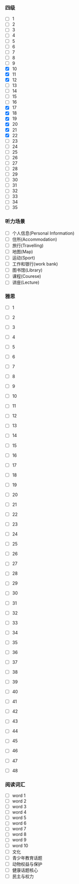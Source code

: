 ### 四级

- [ ] 1
- [ ] 2
- [ ] 3
- [ ] 4
- [ ] 5
- [ ] 6
- [ ] 7
- [ ] 8
- [ ] 9
- [x] 10
- [x] 11
- [x] 12
- [ ] 13
- [ ] 14
- [ ] 15
- [ ] 16
- [x] 17
- [x] 18
- [x] 19
- [x] 20
- [x] 21
- [x] 22
- [ ] 23
- [ ] 24
- [ ] 25
- [ ] 26
- [ ] 27
- [ ] 28
- [ ] 29
- [ ] 30
- [ ] 31
- [ ] 32
- [ ] 33
- [ ] 34
- [ ] 35

### 听力场景

- [ ] 个人信息(Personal Information)
- [ ] 住所(Accommodation)
- [ ] 旅行(Travelling)
- [ ] 地图(Map)
- [ ] 运动(Sport)
- [ ] 工作和银行(work bank)
- [ ] 图书馆(Library)
- [ ] 课程(Courese)
- [ ] 讲座(Lecture)

### 雅思



- [ ] 1
- [ ] 2
- [ ] 3
- [ ] 4
- [ ] 5
- [ ] 6
- [ ] 7
- [ ] 8
- [ ] 9
- [ ] 10
- [ ] 11
- [ ] 12
- [ ] 13
- [ ] 14
- [ ] 15
- [ ] 16
- [ ] 17
- [ ] 18
- [ ] 19
- [ ] 20
- [ ] 21
- [ ] 22
- [ ] 23
- [ ] 24
- [ ] 25
- [ ] 26
- [ ] 27
- [ ] 28
- [ ] 29
- [ ] 30
- [ ] 31
- [ ] 32
- [ ] 33
- [ ] 34
- [ ] 35
- [ ] 36
- [ ] 37
- [ ] 38
- [ ] 39
- [ ] 40
- [ ] 41
- [ ] 42
- [ ] 43
- [ ] 44
- [ ] 45
- [ ] 46
- [ ] 47
- [ ] 48

  

### 阅读词汇

- [ ] word 1
- [ ] word 2
- [ ] word 3
- [ ] word 4
- [ ] word 5
- [ ] word 6
- [ ] word 7
- [ ] word 8
- [ ] word 9
- [ ] word 10
- [ ] 文化
- [ ] 青少年教育话题
- [ ] 动物权益与保护
- [ ] 健康话题核心
- [ ] 民主与权力